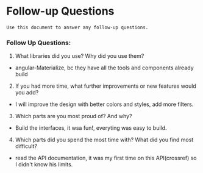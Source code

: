 # Follow-up Questions

```
Use this document to answer any follow-up questions.
```

### Follow Up Questions:

1. What libraries did you use? Why did you use them?
  - angular-Materialize, bc they have all the tools and components already build

2. If you had more time, what further improvements or new features would you add?
  - I will improve the design with better colors and styles, add more filters.

3. Which parts are you most proud of? And why?
  - Build the interfaces, it wsa fun!, everyting was easy to build.

4. Which parts did you spend the most time with? What did you find most difficult?
  - read the API documentation, it was my first time on this API(crossref) so I didn't know his limits.